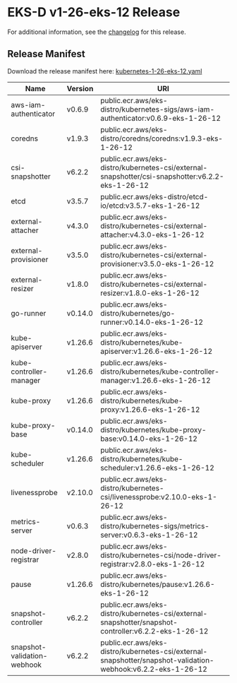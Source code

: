 # EKS-D v1-26-eks-12 Release

For additional information, see the [changelog](CHANGELOG-v1-26-eks-12.md) for this release.

## Release Manifest

Download the release manifest here: [kubernetes-1-26-eks-12.yaml](https://distro.eks.amazonaws.com/kubernetes-1-26/kubernetes-1-26-eks-12.yaml)

| Name | Version | URI |
|------|---------|-----|
| aws-iam-authenticator | v0.6.9 | public.ecr.aws/eks-distro/kubernetes-sigs/aws-iam-authenticator:v0.6.9-eks-1-26-12 |
| coredns | v1.9.3 | public.ecr.aws/eks-distro/coredns/coredns:v1.9.3-eks-1-26-12 |
| csi-snapshotter | v6.2.2 | public.ecr.aws/eks-distro/kubernetes-csi/external-snapshotter/csi-snapshotter:v6.2.2-eks-1-26-12 |
| etcd | v3.5.7 | public.ecr.aws/eks-distro/etcd-io/etcd:v3.5.7-eks-1-26-12 |
| external-attacher | v4.3.0 | public.ecr.aws/eks-distro/kubernetes-csi/external-attacher:v4.3.0-eks-1-26-12 |
| external-provisioner | v3.5.0 | public.ecr.aws/eks-distro/kubernetes-csi/external-provisioner:v3.5.0-eks-1-26-12 |
| external-resizer | v1.8.0 | public.ecr.aws/eks-distro/kubernetes-csi/external-resizer:v1.8.0-eks-1-26-12 |
| go-runner | v0.14.0 | public.ecr.aws/eks-distro/kubernetes/go-runner:v0.14.0-eks-1-26-12 |
| kube-apiserver | v1.26.6 | public.ecr.aws/eks-distro/kubernetes/kube-apiserver:v1.26.6-eks-1-26-12 |
| kube-controller-manager | v1.26.6 | public.ecr.aws/eks-distro/kubernetes/kube-controller-manager:v1.26.6-eks-1-26-12 |
| kube-proxy | v1.26.6 | public.ecr.aws/eks-distro/kubernetes/kube-proxy:v1.26.6-eks-1-26-12 |
| kube-proxy-base | v0.14.0 | public.ecr.aws/eks-distro/kubernetes/kube-proxy-base:v0.14.0-eks-1-26-12 |
| kube-scheduler | v1.26.6 | public.ecr.aws/eks-distro/kubernetes/kube-scheduler:v1.26.6-eks-1-26-12 |
| livenessprobe | v2.10.0 | public.ecr.aws/eks-distro/kubernetes-csi/livenessprobe:v2.10.0-eks-1-26-12 |
| metrics-server | v0.6.3 | public.ecr.aws/eks-distro/kubernetes-sigs/metrics-server:v0.6.3-eks-1-26-12 |
| node-driver-registrar | v2.8.0 | public.ecr.aws/eks-distro/kubernetes-csi/node-driver-registrar:v2.8.0-eks-1-26-12 |
| pause | v1.26.6 | public.ecr.aws/eks-distro/kubernetes/pause:v1.26.6-eks-1-26-12 |
| snapshot-controller | v6.2.2 | public.ecr.aws/eks-distro/kubernetes-csi/external-snapshotter/snapshot-controller:v6.2.2-eks-1-26-12 |
| snapshot-validation-webhook | v6.2.2 | public.ecr.aws/eks-distro/kubernetes-csi/external-snapshotter/snapshot-validation-webhook:v6.2.2-eks-1-26-12 |
